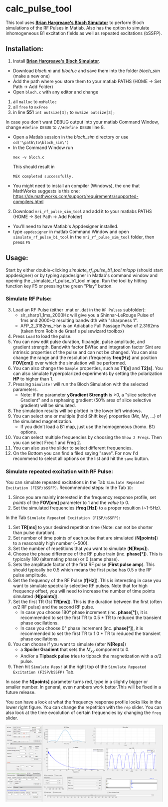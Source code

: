 # calc_pulse_tool
This tool uses  **[Brian Hargreave's Bloch Simulator](http://mrsrl.stanford.edu/~brian/blochsim/)** to perform Bloch simulations of the RF Pulses in Matlab. Also has the option to simulate inhomogeneous B1 excitation fields as well as repeated excitations (bSSFP).

## Installation:
1. Install **[Brian Hargreave's Bloch Simulator](http://mrsrl.stanford.edu/~brian/blochsim/)**.
- Download *bloch.m* and *bloch.c* and save them into the folder *bloch_sim* (make a new one)
- Add the path where you store them to your matlab PATHS (HOME &rarr; Set Path &rarr; Add Folder)
- Open `bloch.c` with any editor and change 
1. all `malloc` to `mxMalloc`
2. all `free` to `mxFree`
3. in line **551** `int outsize[3];`  to `mwSize outsize[3];`

In case you don't want DEBUG output into your matlab Command Window, change `#define DEBUG` to `//#define DEBUG` line 8.


- Open a Matlab session in the *bloch_sim* directory or use `cd('\path\to\bloch_sim\')`
- In the Command Window run
    ```
    mex -v bloch.c
    ```
    This should result in
    ```
    MEX completed successfully.
    ```
- You might need to install an compiler (Windows), the one that MathWorks suggests is this one: https://de.mathworks.com/support/requirements/supported-compilers.html

2. Download `mri_rf_pulse_sim_tool` and add it to your matlabs PATHS (HOME &rarr; Set Path &rarr; Add Folder)
- You'll need to have Matlab's Appdesigner installed.
- type `appdesigner` in matlab Command Window and open `simulate_rf_pulse_b1_tool` in the `mri_rf_pulse_sim_tool`  folder, then press `F5`


## Usage:
Start by either double-clicking _simulate_rf_pulse_b1_tool.mlapp_ (should start appdesigner) or by typing appdesigner in Matlab's command window and opening the _simulate_rf_pulse_b1_tool.mlapp. Run the tool by hitting function key F5 or pressing the green "Play" button.
### Simulate RF Pulse:
3. Load an RF Pulse (either .mat or .dat in the `RF Pulses` subfolder):
    - slr_sharp1_1ms_2000Hz will give you a Shinnar-LeRouge Pulse of 1ms and 2000Hz resulting bandwidth with "sharpness 1".
    - AFP_2_3182ms_Hsn is an Adiabatic Full Passage Pulse of 2.3162ms (taken from Robin de Graaf's pulsewizard toolbox)
4. Press `Load` to load the pulse.
5. You can now edit pulse duration, flipangle, pulse amplitude, and gradient strength. Bandwith factor BWfac and integration factor Sint are intrinsic properties of the pulse and can not be changed.
You can also change the range and the resolution (frequency **freq[Hz]** and position **FOV[cm]**) over which the simulation will be performed.
6. You can also change the `Sample` properties, such as **T1[s]** and **T2[s]**. You can also simulate hyperpolarized experiments by setting the polarization **HP** to higher than 1.
7. Pressing `Simulate!` will run the Bloch Simulation with the selected parameters.
    - Note: If the parameter **yGradient Strength** is >0, a "slice selective Gradient" and a rephasing gradient (50% area of slice selective gradient) will be simulated.
7. The simulation results will be plotted in the lower left windows.
8. You can select one or multiple (hold Shift key) properties (Mx, My, ...) of the simulated magnetization.
    - If you didn't load a B1 map, just use the homogeneous (homo. B1) options.
9. You can select multiple frequencies by choosing the `Show 2 Freqs`. Then you can select Freq 1 and Freq 2.
10. You can also use the slider to select different frequencies.
11. On the Bottom you can find a filed saying "save". For now I'd recommend to select all options on the list and hit the `save` button.
### Simulate repeated excitation with RF Pulse:
You can simulate repeated excitations in the Tab `Simulate Repeated Excitation (FISP/bSSFP)`. Recommended steps:
In the Tab `1D`:
1. Since you are mainly interested in the frequency response profile, set *points* of the **FOV[cm]** parameter to 1 and the *value* to 0.
2. Set the simulated frequencies (**freq [Hz]**) to a proper resultion (~1-5Hz).

In the Tab `Simulate Repeated Excitation (FISP/bSSFP)`:
1. Set **TR[ms]** to your desired repetition time (Note: can not be shorter than pulse duration).
2. Set number of time points of each pulse that are simulated (**N[points]**) to a reasonably high number (~500).
3. Set the number of repetitions that you want to simulate (**N[Reps]**).
4. Choose the phase difference of the RF pulse train (inc. **phase[°]**). This is typically 180 (alternating phase) or 0 (same phase).
5. Sets the amplitude factor of the first RF pulse (**First pulse amp**). This should typically be 0.5 which means the first pulse has 0.5 x the RF pulse amplitude.
6. Set the frequency of the RF Pulse (**f[Hz]**). This is interesting in case you want to simulate spectrally selective RF pulses. Note that for high frequency offset, you will need to increase the number of time points simulated (**N[points]**).
7. Set the first TR (1st **TR[ms]**). This is the duration between the first (often $\alpha$/2 RF pulse) and the second RF pulse.
    - In case you choose 180° phase increment (inc. **phase[°]**), it is recommended to set the first TR to 0.5 * TR to reduced the transient phase oscillations.
    - In case you choose 0° phase increment (inc. **phase[°]**), it is recommended to set the first TR to 1.0 * TR to reduced the transient phase oscillations.
8. You can choose if you want to simulate (after **N[Reps]**)
    - a **Spoiler Gradient** that sets the $M_{xy}$ component to 0.
    - And/or a **Tipback pulse** tries to tipback the magnetization with a $\alpha$/2 pulse.
9. Then hit `Simulate Reps!` at the right top of the `Simulate Repeated Excitation (FISP/bSSFP)` Tab.

In case the **N[points]** parameter turns red, type in a slightly bigger or smaller number. In general, even numbers work better.This will be fixed in a future release.

You can have a look at what the frequency response profile looks like in the lower right figure. You can change the repetition with the `rep` slider. You can also look at the time evoolution of certain frequencies by changing the `freq` slider.

<img src="./figures/Screenshot bSSFP Simulation example full GUI.png" alt = "Screnshot of the GUI with exemplarily parameter selection." width="1000"/>





